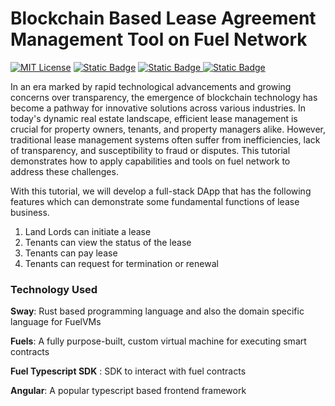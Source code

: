 # Blockchain Based Lease Agreement Management Tool on Fuel Network 
[![MIT License](https://img.shields.io/badge/Sway-3ec734.svg)](https://docs.fuel.network/docs/sway/)
[![Static Badge](https://img.shields.io/badge/Fuels-8741cc)](https://docs.fuel.network/docs/intro/what-is-fuel/)
[![Static Badge](https://img.shields.io/badge/Fuels_SDK-0.73.0-c46127)
](https://docs.fuel.network/docs/fuels-ts/)
[![Static Badge](https://img.shields.io/badge/Angular-17.3.2-3e2bcc)
](https://angular.io/guide/setup-local)


In an era marked by rapid technological advancements and growing concerns over transparency, the emergence of blockchain technology has become a pathway for innovative solutions across various industries. In today's dynamic real estate landscape, efficient lease management is crucial for property owners, tenants, and property managers alike. However, traditional lease management systems often suffer from inefficiencies, lack of transparency, and susceptibility to fraud or disputes. This tutorial demonstrates how to apply capabilities and tools on fuel network to address these challenges.

With this tutorial, we will develop a full-stack DApp that has the following features which can demonstrate some fundamental functions of lease business.

1. Land Lords can initiate a lease
2. Tenants can view the status of the lease
3. Tenants can pay lease
4. Tenants can request for termination or renewal

### Technology Used

**Sway**: Rust based programming language and also the domain specific language for FuelVMs 

**Fuels**: A fully purpose-built, custom virtual machine for executing smart contracts   

**Fuel Typescript SDK** : SDK to interact with fuel contracts 
   
**Angular**: A popular typescript based frontend framework  
                                               

